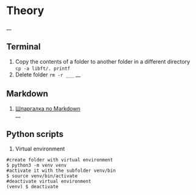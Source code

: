 # Theory
__
## Terminal
1. Copy the contents of a folder to another folder in a different directory  
`cp -a libft/. printf`
2. Delete folder 
`rm -r ___`
__
## Markdown
1. [Шпаргалка по Markdown](http://bustep.ru/markdown/shpargalka-po-markdown.html)  
__
## Python scripts
1. Virtual environment
```
#create folder with virtual environment  
$ python3 -m venv venv  
#activate it with the subfolder venv/bin  
$ source venv/bin/activate  
#deactivate virtual environment   
(venv) $ deactivate
```
